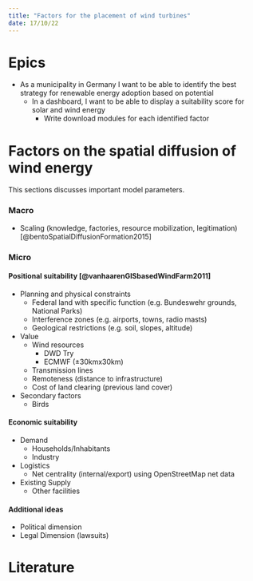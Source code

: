 ```yaml
---
title: "Factors for the placement of wind turbines"
date: 17/10/22
---
```


# Epics
- As a municipality in Germany I want to be able to identify the best strategy for renewable energy adoption based on potential
  - In a dashboard, I want to be able to display a suitability score for solar and wind energy
    - Write download modules for each identified factor

# Factors on the spatial diffusion of wind energy

This sections discusses important model parameters.

### Macro
- Scaling (knowledge, factories, resource mobilization, legitimation) [@bentoSpatialDiffusionFormation2015]

### Micro
#### Positional suitability [@vanhaarenGISbasedWindFarm2011]
- Planning and physical constraints
  - Federal land with specific function (e.g. Bundeswehr grounds, National Parks)
  - Interference zones (e.g. airports, towns, radio masts)
  - Geological restrictions (e.g. soil, slopes, altitude)
- Value
  - Wind resources
    - DWD Try
    - ECMWF (±30kmx30km)
  - Transmission lines
  - Remoteness (distance to infrastructure)
  - Cost of land clearing (previous land cover)
- Secondary factors
  - Birds

#### Economic suitability
- Demand
  - Households/Inhabitants
  - Industry
- Logistics
  - Net centrality (internal/export) using OpenStreetMap net data
- Existing Supply
  - Other facilities

#### Additional ideas
- Political dimension
- Legal Dimension (lawsuits)


# Literature